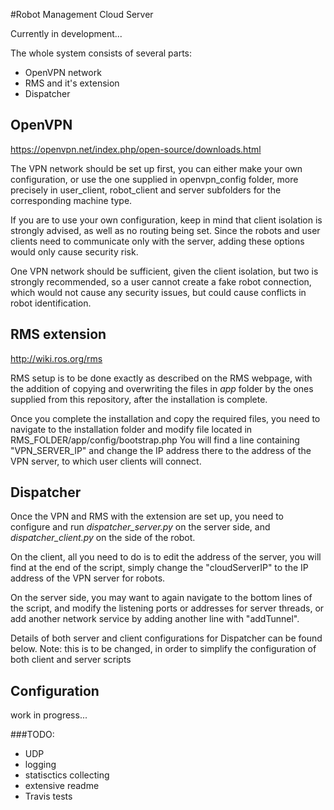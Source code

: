 #Robot Management Cloud Server

Currently in development...

The whole system consists of several parts:
* OpenVPN network
* RMS and it's extension
* Dispatcher

## OpenVPN
https://openvpn.net/index.php/open-source/downloads.html

The VPN network should be set up first, you can either make your own configuration, or use the one supplied in openvpn_config folder, more precisely
in user_client, robot_client and server subfolders for the corresponding machine type.

If you are to use your own configuration, keep in mind that client isolation is strongly advised, as well as no routing being set.
Since the robots and user clients need to communicate only with the server, adding these options would only cause security risk.

One VPN network should be sufficient, given the client isolation, but two is strongly recommended, so a user cannot create a fake robot connection,
which would not cause any security issues, but could cause conflicts in robot identification.

## RMS extension
http://wiki.ros.org/rms

RMS setup is to be done exactly as described on the RMS webpage, with the addition of copying and overwriting the files in *app* folder by the ones
supplied from this repository, after the installation is complete.

Once you complete the installation and copy the required files, you need to navigate to the installation folder and modify file located in RMS_FOLDER/app/config/bootstrap.php
You will find a line containing "VPN_SERVER_IP" and change the IP address there to the address of the VPN server, to which user clients will connect.

## Dispatcher

Once the VPN and RMS with the extension are set up, you need to configure and run *dispatcher_server.py* on the server side, and *dispatcher_client.py* on the side
of the robot.

On the client, all you need to do is to edit the address of the server, you will find at the end of the script, simply change the "cloudServerIP" to the IP address
of the VPN server for robots.

On the server side, you may want to again navigate to the bottom lines of the script, and modify the listening ports or addresses for server threads,
or add another network service by adding another line with "addTunnel".

Details of both server and client configurations for Dispatcher can be found below.
Note: this is to be changed, in order to simplify the configuration of both client and server scripts



## Configuration
work in progress...


###TODO:
* UDP
* logging
* statisctics collecting
* extensive readme
* Travis tests
